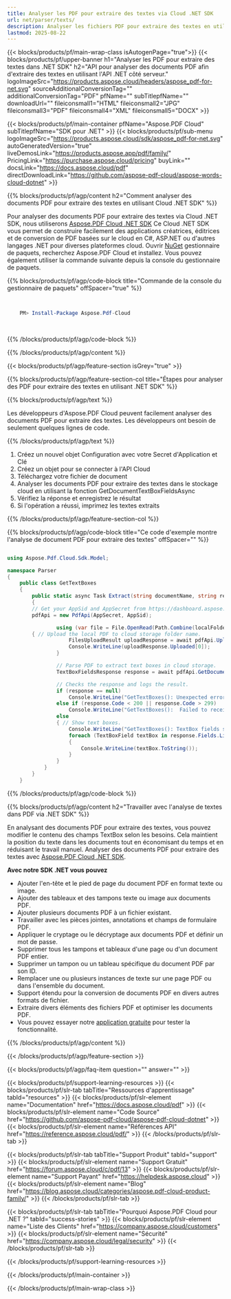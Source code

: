 ```yaml
---
title: Analyser les PDF pour extraire des textes via Cloud .NET SDK
url: net/parser/texts/
description: Analyser les fichiers PDF pour extraire des textes en utilisant Aspose.PDF Cloud SDK pour .NET. Améliorer la découvrabilité et l'indexation.
lastmod: 2025-08-22
---
```


{{< blocks/products/pf/main-wrap-class isAutogenPage="true">}}
{{< blocks/products/pf/upper-banner h1="Analyser les PDF pour extraire des textes dans .NET SDK" h2="API pour analyser des documents PDF afin d'extraire des textes en utilisant l'API .NET côté serveur." logoImageSrc="https://products.aspose.cloud/headers/aspose_pdf-for-net.svg" sourceAdditionalConversionTag="" additionalConversionTag="PDF" pfName="" subTitlepfName="" downloadUrl="" fileiconsmall1="HTML" fileiconsmall2="JPG" fileiconsmall3="PDF" fileiconsmall4="XML" fileiconsmall5="DOCX" >}}

{{< blocks/products/pf/main-container pfName="Aspose.PDF Cloud" subTitlepfName="SDK pour .NET" >}}
{{< blocks/products/pf/sub-menu logoImageSrc="https://products.aspose.cloud/sdk/aspose_pdf-for-net.svg"
autoGeneratedVersion="true"
liveDemosLink="https://products.aspose.app/pdf/family/" PricingLink="https://purchase.aspose.cloud/pricing" buyLink="" docsLink="https://docs.aspose.cloud/pdf"  directDownloadLink="https://github.com/aspose-pdf-cloud/aspose-words-cloud-dotnet" >}}

{{% blocks/products/pf/agp/content h2="Comment analyser des documents PDF pour extraire des textes en utilisant Cloud .NET SDK" %}}

Pour analyser des documents PDF pour extraire des textes via Cloud .NET SDK, nous utiliserons
[Aspose.PDF Cloud .NET SDK](https://products.aspose.cloud/pdf/net/)
Ce Cloud .NET SDK vous permet de construire facilement des applications créatrices, éditrices et de conversion de PDF basées sur le cloud en C#, ASP.NET ou d'autres langages .NET pour diverses plateformes cloud. Ouvrir
[NuGet](https://www.nuget.org/packages/Aspose.Pdf-Cloud)
gestionnaire de paquets, recherchez
Aspose.PDF Cloud
et installez. Vous pouvez également utiliser la commande suivante depuis la console du gestionnaire de paquets.

{{% blocks/products/pf/agp/code-block title="Commande de la console du gestionnaire de paquets" offSpacer="true" %}}

```powershell

     
    PM> Install-Package Aspose.Pdf-Cloud
     
     

```

{{% /blocks/products/pf/agp/code-block %}}

{{% /blocks/products/pf/agp/content %}}

{{< blocks/products/pf/agp/feature-section isGrey="true" >}}

{{% blocks/products/pf/agp/feature-section-col title="Étapes pour analyser des PDF pour extraire des textes en utilisant .NET SDK" %}}

{{% blocks/products/pf/agp/text %}}

Les développeurs d'Aspose.PDF Cloud peuvent facilement analyser des documents PDF pour extraire des textes. Les développeurs ont besoin de seulement quelques lignes de code.

{{% /blocks/products/pf/agp/text %}}

1. Créez un nouvel objet Configuration avec votre Secret d'Application et Clé
1. Créez un objet pour se connecter à l'API Cloud
1. Téléchargez votre fichier de document
1. Analyser les documents PDF pour extraire des textes dans le stockage cloud en utilisant la fonction GetDocumentTextBoxFieldsAsync
1. Vérifiez la réponse et enregistrez le résultat
1. Si l'opération a réussi, imprimez les textes extraits

{{% /blocks/products/pf/agp/feature-section-col %}}

{{% blocks/products/pf/agp/code-block title="Ce code d'exemple montre l'analyse de document PDF pour extraire des textes" offSpacer="" %}}

```cs

using Aspose.Pdf.Cloud.Sdk.Model;

namespace Parser
{
    public class GetTextBoxes
    {
        public static async Task Extract(string documentName, string remoteFolder)
        {
		// Get your AppSid and AppSecret from https://dashboard.aspose.cloud (free registration required). 
		pdfApi = new PdfApi(AppSecret, AppSid);

                using (var file = File.OpenRead(Path.Combine(localFolder, documentName)))
		{ // Upload the local PDF to cloud storage folder name.
                    FilesUploadResult uploadResponse = await pdfApi.UploadFileAsync(Path.Combine(remoteFolder, documentName), documentName);
                    Console.WriteLine(uploadResponse.Uploaded[0]);
                }

                // Parse PDF to extract text boxes in cloud storage.
                TextBoxFieldsResponse response = await pdfApi.GetDocumentTextBoxFieldsAsync(documentName, folder: remoteFolder);

                // Checks the response and logs the result.
                if (response == null)
                    Console.WriteLine("GetTextBoxes(): Unexpected error!");
                else if (response.Code < 200 || response.Code > 299)
                    Console.WriteLine("GetTextBoxes():  Failed to receive TextBox fields from the document.");
                else
                { // Show text boxes.
                    Console.WriteLine("GetTextBoxes(): TextBox fields successfully received from the document '{0}.", documentName);
                    foreach (TextBoxField textBox in response.Fields.List)
                    {
                        Console.WriteLine(textBox.ToString());
                    }
                }
            }
        }
    }
```

{{% /blocks/products/pf/agp/code-block %}}

{{% blocks/products/pf/agp/content h2="Travailler avec l'analyse de textes dans PDF via .NET SDK" %}}

En analysant des documents PDF pour extraire des textes, vous pouvez modifier le contenu des champs TextBox selon les besoins. Cela maintient la position du texte dans les documents tout en économisant du temps et en réduisant le travail manuel.
Analyser des documents PDF pour extraire des textes avec [Aspose.PDF Cloud .NET SDK](https://products.aspose.cloud/pdf/net/).

**Avec notre SDK .NET vous pouvez**

+ Ajouter l'en-tête et le pied de page du document PDF en format texte ou image.
+ Ajouter des tableaux et des tampons texte ou image aux documents PDF.
+ Ajouter plusieurs documents PDF à un fichier existant.
+ Travailler avec les pièces jointes, annotations et champs de formulaire PDF.
+ Appliquer le cryptage ou le décryptage aux documents PDF et définir un mot de passe.
+ Supprimer tous les tampons et tableaux d'une page ou d'un document PDF entier.
+ Supprimer un tampon ou un tableau spécifique du document PDF par son ID.
+ Remplacer une ou plusieurs instances de texte sur une page PDF ou dans l'ensemble du document.
+ Support étendu pour la conversion de documents PDF en divers autres formats de fichier.
+ Extraire divers éléments des fichiers PDF et optimiser les documents PDF.
+ Vous pouvez essayer notre [application gratuite](https://products.aspose.app/pdf/) pour tester la fonctionnalité.

{{% /blocks/products/pf/agp/content %}}

{{< /blocks/products/pf/agp/feature-section >}}

{{< blocks/products/pf/agp/faq-item question="" answer="" >}}

{{< blocks/products/pf/support-learning-resources >}}
{{< blocks/products/pf/slr-tab tabTitle="Ressources d'apprentissage" tabId="resources" >}}
{{< blocks/products/pf/slr-element name="Documentation" href="https://docs.aspose.cloud/pdf" >}}
{{< blocks/products/pf/slr-element name="Code Source" href="https://github.com/aspose-pdf-cloud/aspose-pdf-cloud-dotnet" >}}
{{< blocks/products/pf/slr-element name="Références API" href="https://reference.aspose.cloud/pdf/" >}}
{{< /blocks/products/pf/slr-tab >}}

{{< blocks/products/pf/slr-tab tabTitle="Support Produit" tabId="support" >}}
{{< blocks/products/pf/slr-element name="Support Gratuit" href="https://forum.aspose.cloud/c/pdf/13" >}}
{{< blocks/products/pf/slr-element name="Support Payant" href="https://helpdesk.aspose.cloud" >}}
{{< blocks/products/pf/slr-element name="Blog" href="https://blog.aspose.cloud/categories/aspose.pdf-cloud-product-family/" >}}
{{< /blocks/products/pf/slr-tab >}}

{{< blocks/products/pf/slr-tab tabTitle="Pourquoi Aspose.PDF Cloud pour .NET ?" tabId="success-stories" >}}
{{< blocks/products/pf/slr-element name="Liste des Clients" href="https://company.aspose.cloud/customers" >}}
{{< blocks/products/pf/slr-element name="Sécurité" href="https://company.aspose.cloud/legal/security" >}}
{{< /blocks/products/pf/slr-tab >}}

{{< /blocks/products/pf/support-learning-resources >}}

{{< /blocks/products/pf/main-container >}}

{{< /blocks/products/pf/main-wrap-class >}}


